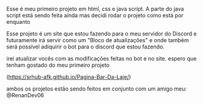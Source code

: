 Esse é meu primeiro projeto em html, css e java script. A parte do java script está sendo feita ainda mas decidi rodar o projeto como está por enquanto

Esse projeto é um site que estou fazendo para o meu servidor do Discord e futuramente irá servir como um "Bloco de atualizações" 
e onde também será possível adiquirir o bot para o discord que estou fazendo.
 
irei atualizar vocês com as modificações feitas no bot e no site.
espero que tenham gostado do meu primeiro projeto

(https://srhub-afk.github.io/Pagina-Bar-Da-Laje/)

ambos os projetos estão sendo feitos em conjunto com um amigo meu: @RenanDev06 
